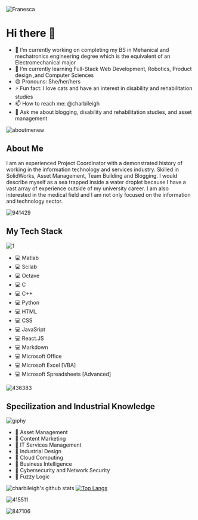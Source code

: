 ![Franesca](https://user-images.githubusercontent.com/44195461/126047903-9a520d1a-aa8e-4ad3-b1f9-acaa2c117a5a.png)


# Hi there 👋

- 🔭 I’m currently working on completing my BS in Mehanical and mechatronics engineering degree which is the equivalent of an Electromechanical major
- 🌱 I’m currently learning Full-Stack Web Development, Robotics, Product design ,and Computer Sciences
- 😄 Pronouns: She/her/hers
- ⚡ Fun fact: I love cats and have an interest in disability and rehabilitation studies
- 📫 How to reach me: @charbileigh
- 💬 Ask me about blogging, disability and rehabilitation studies, and asset management

![aboutmenew](https://user-images.githubusercontent.com/44195461/126047965-2a82f53e-3b48-4649-ba4d-52e5ac0edb79.gif)


## About Me

I am an experienced Project Coordinator with a demonstrated history of working in the information technology and services industry. Skilled in SolidWorks, Asset Management, Team Building and Blogging. I would describe myself as a sea trapped inside a water droplet because I have a vast array of experience outside of my university career. I am also interested in the medical field and I am not only focused on the information and technology sector.

![941429](https://user-images.githubusercontent.com/44195461/126048933-724589e7-8ede-4d1a-a8a7-9c0996a65107.jpg)
## My Tech Stack

![1](https://user-images.githubusercontent.com/44195461/126049658-dc73611b-071e-4000-b400-55c1eccd675f.gif)

- :computer: Matlab
- :computer: Scilab
- :computer: Octave
- :computer: C
- :computer: C++
- :computer: Python
- :computer: HTML
- :computer: CSS
- :computer: JavaSript    
- :computer: React.JS
- :computer: Markdown
- :computer: Microsoft Office
- :computer: Microsoft Excel [VBA]
- :computer: Microsoft Spreadsheets [Advanced]

![436383](https://user-images.githubusercontent.com/44195461/126049310-cdbf587d-9ccb-4794-82f5-a79c3e76a79f.jpg)



## Specilization and Industrial Knowledge
![giphy](https://user-images.githubusercontent.com/44195461/126049668-0454deff-59a7-4080-a49a-2ef5ee970399.gif)


- :briefcase: Asset Management  
- :briefcase: Content Marketing
- :briefcase: IT Services Management
- :briefcase: Industrial Design 
- :briefcase: Cloud Computing
- :briefcase: Business Intelligence 
- :briefcase: Cybersecurity and Network Security
- :briefcase: Fuzzy Logic

![charbileigh's github stats](https://github-readme-stats.vercel.app/api?username=charbileigh)
[![Top Langs](https://github-readme-stats.vercel.app/api/top-langs/?username=charbileigh)](https://github.com/charbileigh/github-readme-stats)





![415511](https://user-images.githubusercontent.com/44195461/126048133-b9652d5e-0835-44e4-b1b5-b42746af5e74.jpg)

![847106](https://user-images.githubusercontent.com/44195461/126048249-f6c1acb0-bb5d-4ea7-a119-f8ec0c732d7c.jpg)





<!--
**charbileigh/charbileigh** is a ✨ _special_ ✨ repository because its `README.md` (this file) appears on your GitHub profile.
-->
